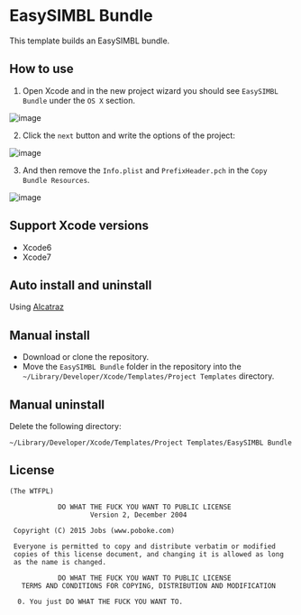 
# EasySIMBL Bundle

This template builds an EasySIMBL bundle.


## How to use

1. Open Xcode and in the new project wizard you should see `EasySIMBL Bundle` under the `OS X` section.

![image](https://github.com/poboke/EasySIMBL-Bundle-Template/raw/master/Screenshots/about.png)

2. Click the `next` button and write the options of the project:

![image](https://github.com/poboke/EasySIMBL-Bundle-Template/raw/master/Screenshots/options.png)

3. And then remove the `Info.plist` and `PrefixHeader.pch` in the `Copy Bundle Resources`.

![image](https://github.com/poboke/EasySIMBL-Bundle-Template/raw/master/Screenshots/resources.png)


## Support Xcode versions

- Xcode6
- Xcode7


## Auto install and uninstall

Using [Alcatraz](https://github.com/alcatraz/Alcatraz)


## Manual install

- Download or clone the repository.
- Move the `EasySIMBL Bundle` folder in the repository into the `~/Library/Developer/Xcode/Templates/Project Templates` directory.


## Manual uninstall 

Delete the following directory:

`~/Library/Developer/Xcode/Templates/Project Templates/EasySIMBL Bundle`


## License

    (The WTFPL)
    
                DO WHAT THE FUCK YOU WANT TO PUBLIC LICENSE
                        Version 2, December 2004
    
     Copyright (C) 2015 Jobs (www.poboke.com)
    
     Everyone is permitted to copy and distribute verbatim or modified
     copies of this license document, and changing it is allowed as long
     as the name is changed.
    
                DO WHAT THE FUCK YOU WANT TO PUBLIC LICENSE
       TERMS AND CONDITIONS FOR COPYING, DISTRIBUTION AND MODIFICATION
    
      0. You just DO WHAT THE FUCK YOU WANT TO.

